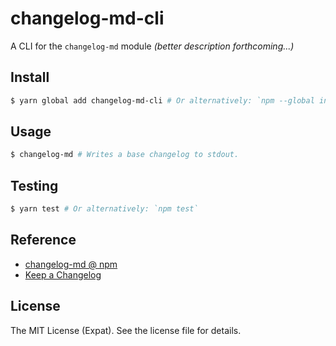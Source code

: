 changelog-md-cli
================
 A CLI for the `changelog-md` module _(better description forthcoming...)_

Install
-------
```sh
$ yarn global add changelog-md-cli # Or alternatively: `npm --global install changelog-md-cli`
```

Usage
-----
```sh
$ changelog-md # Writes a base changelog to stdout.
```

Testing
-------
```sh
$ yarn test # Or alternatively: `npm test`
```

Reference
---------
- [changelog-md @ npm](https://www.npmjs.com/package/changelog-md)
- [Keep a Changelog](http://keepachangelog.com/en/1.0.0/)

License
-------
The MIT License (Expat). See the license file for details.
